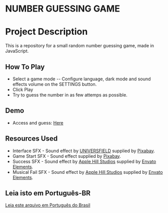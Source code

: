 # NUMBER GUESSING GAME

# Project Description
This is a repository for a small random number guessing game, made in JavaScript.


## How To Play
- Select a game mode
-- Configure language, dark mode and sound effects volume on the SETTINGS button.
- Click Play
- Try to guess the number in as few attemps as possible.

## Demo
- Access and guess: [Here](https://number-guess-game13.netlify.app/)

## Resources Used
- Interface SFX - Sound effect by [UNIVERSFIELD](https://pixabay.com/users/universfield-28281460/?utm_source=link-attribution&utm_medium=referral&utm_campaign=music&utm_content=124464") supplied by [Pixabay](https://pixabay.com//?utm_source=link-attribution&utm_medium=referral&utm_campaign=music&utm_content=124464).
- Game Start SFX - Sound effect supplied by [Pixabay](https://pixabay.com//?utm_source=link-attribution&utm_medium=referral&utm_campaign=music&utm_content=124464).
- Success SFX - Sound effect by [Apple Hill Studios](https://elements.envato.com/user/applehillstudios) supplied by [Envato Elements](https://elements.envato.com/).
- Musical Fail SFX - Sound effect by [Apple Hill Studios](https://elements.envato.com/user/applehillstudios) supplied by [Envato Elements](https://elements.envato.com/).

## Leia isto em Português-BR
[Leia este arquivo em Português do Brasil](https://github.com/AllyssonOFA/number-guessing-game/blob/main/README.md)
